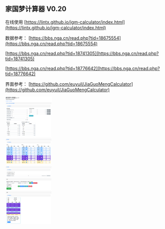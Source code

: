 ## 家国梦计算器 V0.20

在线使用
[https://lintx.github.io/jgm-calculator/index.html](https://lintx.github.io/jgm-calculator/index.html)

数据参考：
[https://bbs.nga.cn/read.php?tid=18675554](https://bbs.nga.cn/read.php?tid=18675554)

[https://bbs.nga.cn/read.php?tid=18741305](https://bbs.nga.cn/read.php?tid=18741305)

[https://bbs.nga.cn/read.php?tid=18776642](https://bbs.nga.cn/read.php?tid=18776642)

界面参考：
[https://github.com/euyuil/JiaGuoMengCalculator](https://github.com/euyuil/JiaGuoMengCalculator)

<img src="./screenshot/screenshot.png" style="zoom:40%" />